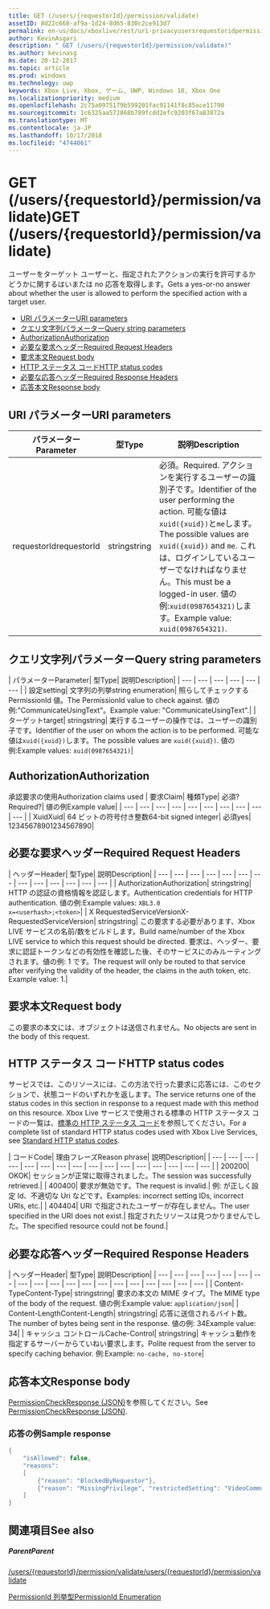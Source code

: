 ```yaml
---
title: GET (/users/{requestorId}/permission/validate)
assetID: 8d22c668-af9a-1d24-8d65-830c2ce913d7
permalink: en-us/docs/xboxlive/rest/uri-privacyusersrequestoridpermissionvalidateget.html
author: KevinAsgari
description: " GET (/users/{requestorId}/permission/validate)"
ms.author: kevinasg
ms.date: 20-12-2017
ms.topic: article
ms.prod: windows
ms.technology: uwp
keywords: Xbox Live, Xbox, ゲーム, UWP, Windows 10, Xbox One
ms.localizationpriority: medium
ms.openlocfilehash: 2c75a0975179b599201fac91141f8c85ace11790
ms.sourcegitcommit: 1c6325aa572868b789fcdd2efc9203f67a83872a
ms.translationtype: MT
ms.contentlocale: ja-JP
ms.lasthandoff: 10/17/2018
ms.locfileid: "4744061"
---
```

# <a name="get-usersrequestoridpermissionvalidate"></a><span data-ttu-id="32faf-104">GET (/users/{requestorId}/permission/validate)</span><span class="sxs-lookup"><span data-stu-id="32faf-104">GET (/users/{requestorId}/permission/validate)</span></span>
<span data-ttu-id="32faf-105">ユーザーをターゲット ユーザーと、指定されたアクションの実行を許可するかどうかに関するはいまたは no 応答を取得します。</span><span class="sxs-lookup"><span data-stu-id="32faf-105">Gets a yes-or-no answer about whether the user is allowed to perform the specified action with a target user.</span></span>

  * [<span data-ttu-id="32faf-106">URI パラメーター</span><span class="sxs-lookup"><span data-stu-id="32faf-106">URI parameters</span></span>](#ID4EQ)
  * [<span data-ttu-id="32faf-107">クエリ文字列パラメーター</span><span class="sxs-lookup"><span data-stu-id="32faf-107">Query string parameters</span></span>](#ID4E2)
  * [<span data-ttu-id="32faf-108">Authorization</span><span class="sxs-lookup"><span data-stu-id="32faf-108">Authorization</span></span>](#ID4EDC)
  * [<span data-ttu-id="32faf-109">必要な要求ヘッダー</span><span class="sxs-lookup"><span data-stu-id="32faf-109">Required Request Headers</span></span>](#ID4EID)
  * [<span data-ttu-id="32faf-110">要求本文</span><span class="sxs-lookup"><span data-stu-id="32faf-110">Request body</span></span>](#ID4ETE)
  * [<span data-ttu-id="32faf-111">HTTP ステータス コード</span><span class="sxs-lookup"><span data-stu-id="32faf-111">HTTP status codes</span></span>](#ID4E5E)
  * [<span data-ttu-id="32faf-112">必要な応答ヘッダー</span><span class="sxs-lookup"><span data-stu-id="32faf-112">Required Response Headers</span></span>](#ID4ETG)
  * [<span data-ttu-id="32faf-113">応答本文</span><span class="sxs-lookup"><span data-stu-id="32faf-113">Response body</span></span>](#ID4EKAAC)

<a id="ID4EQ"></a>


## <a name="uri-parameters"></a><span data-ttu-id="32faf-114">URI パラメーター</span><span class="sxs-lookup"><span data-stu-id="32faf-114">URI parameters</span></span>

| <span data-ttu-id="32faf-115">パラメーター</span><span class="sxs-lookup"><span data-stu-id="32faf-115">Parameter</span></span>| <span data-ttu-id="32faf-116">型</span><span class="sxs-lookup"><span data-stu-id="32faf-116">Type</span></span>| <span data-ttu-id="32faf-117">説明</span><span class="sxs-lookup"><span data-stu-id="32faf-117">Description</span></span>|
| --- | --- | --- |
| <span data-ttu-id="32faf-118">requestorId</span><span class="sxs-lookup"><span data-stu-id="32faf-118">requestorId</span></span>| <span data-ttu-id="32faf-119">string</span><span class="sxs-lookup"><span data-stu-id="32faf-119">string</span></span>| <span data-ttu-id="32faf-120">必須。</span><span class="sxs-lookup"><span data-stu-id="32faf-120">Required.</span></span> <span data-ttu-id="32faf-121">アクションを実行するユーザーの識別子です。</span><span class="sxs-lookup"><span data-stu-id="32faf-121">Identifier of the user performing the action.</span></span> <span data-ttu-id="32faf-122">可能な値は<code>xuid({xuid})</code>と<code>me</code>します。</span><span class="sxs-lookup"><span data-stu-id="32faf-122">The possible values are <code>xuid({xuid})</code> and <code>me</code>.</span></span> <span data-ttu-id="32faf-123">これは、ログインしているユーザーでなければなりません。</span><span class="sxs-lookup"><span data-stu-id="32faf-123">This must be a logged-in user.</span></span> <span data-ttu-id="32faf-124">値の例:<code>xuid(0987654321)</code>します。</span><span class="sxs-lookup"><span data-stu-id="32faf-124">Example value: <code>xuid(0987654321)</code>.</span></span>|

<a id="ID4E2"></a>


## <a name="query-string-parameters"></a><span data-ttu-id="32faf-125">クエリ文字列パラメーター</span><span class="sxs-lookup"><span data-stu-id="32faf-125">Query string parameters</span></span>

| <span data-ttu-id="32faf-126">パラメーター</span><span class="sxs-lookup"><span data-stu-id="32faf-126">Parameter</span></span>| <span data-ttu-id="32faf-127">型</span><span class="sxs-lookup"><span data-stu-id="32faf-127">Type</span></span>| <span data-ttu-id="32faf-128">説明</span><span class="sxs-lookup"><span data-stu-id="32faf-128">Description</span></span>|
| --- | --- | --- | --- | --- | --- |
| <span data-ttu-id="32faf-129">設定</span><span class="sxs-lookup"><span data-stu-id="32faf-129">setting</span></span>| <span data-ttu-id="32faf-130">文字列の列挙</span><span class="sxs-lookup"><span data-stu-id="32faf-130">string enumeration</span></span>| <span data-ttu-id="32faf-131">照らしてチェックする PermissionId 値。</span><span class="sxs-lookup"><span data-stu-id="32faf-131">The PermissionId value to check against.</span></span> <span data-ttu-id="32faf-132">値の例:"CommunicateUsingText"。</span><span class="sxs-lookup"><span data-stu-id="32faf-132">Example value: "CommunicateUsingText".</span></span>|
| <span data-ttu-id="32faf-133">ターゲット</span><span class="sxs-lookup"><span data-stu-id="32faf-133">target</span></span>| <span data-ttu-id="32faf-134">string</span><span class="sxs-lookup"><span data-stu-id="32faf-134">string</span></span>| <span data-ttu-id="32faf-135">実行するユーザーの操作では、ユーザーの識別子です。</span><span class="sxs-lookup"><span data-stu-id="32faf-135">Identifier of the user on whom the action is to be performed.</span></span> <span data-ttu-id="32faf-136">可能な値は<code>xuid({xuid})</code>します。</span><span class="sxs-lookup"><span data-stu-id="32faf-136">The possible values are <code>xuid({xuid})</code>.</span></span> <span data-ttu-id="32faf-137">値の例:</span><span class="sxs-lookup"><span data-stu-id="32faf-137">Example values:</span></span> <code>xuid(0987654321)</code>|

<a id="ID4EDC"></a>


## <a name="authorization"></a><span data-ttu-id="32faf-138">Authorization</span><span class="sxs-lookup"><span data-stu-id="32faf-138">Authorization</span></span>

<span data-ttu-id="32faf-139">承認要求の使用</span><span class="sxs-lookup"><span data-stu-id="32faf-139">Authorization claims used</span></span> | <span data-ttu-id="32faf-140">要求</span><span class="sxs-lookup"><span data-stu-id="32faf-140">Claim</span></span>| <span data-ttu-id="32faf-141">種類</span><span class="sxs-lookup"><span data-stu-id="32faf-141">Type</span></span>| <span data-ttu-id="32faf-142">必須?</span><span class="sxs-lookup"><span data-stu-id="32faf-142">Required?</span></span>| <span data-ttu-id="32faf-143">値の例</span><span class="sxs-lookup"><span data-stu-id="32faf-143">Example value</span></span>|
| --- | --- | --- | --- | --- | --- | --- | --- | --- | --- |
| <span data-ttu-id="32faf-144">Xuid</span><span class="sxs-lookup"><span data-stu-id="32faf-144">Xuid</span></span>| <span data-ttu-id="32faf-145">64 ビットの符号付き整数</span><span class="sxs-lookup"><span data-stu-id="32faf-145">64-bit signed integer</span></span>| <span data-ttu-id="32faf-146">必須</span><span class="sxs-lookup"><span data-stu-id="32faf-146">yes</span></span>| <span data-ttu-id="32faf-147">1234567890</span><span class="sxs-lookup"><span data-stu-id="32faf-147">1234567890</span></span>|

<a id="ID4EID"></a>


## <a name="required-request-headers"></a><span data-ttu-id="32faf-148">必要な要求ヘッダー</span><span class="sxs-lookup"><span data-stu-id="32faf-148">Required Request Headers</span></span>

| <span data-ttu-id="32faf-149">ヘッダー</span><span class="sxs-lookup"><span data-stu-id="32faf-149">Header</span></span>| <span data-ttu-id="32faf-150">型</span><span class="sxs-lookup"><span data-stu-id="32faf-150">Type</span></span>| <span data-ttu-id="32faf-151">説明</span><span class="sxs-lookup"><span data-stu-id="32faf-151">Description</span></span>|
| --- | --- | --- | --- | --- | --- | --- | --- | --- | --- | --- | --- | --- |
| <span data-ttu-id="32faf-152">Authorization</span><span class="sxs-lookup"><span data-stu-id="32faf-152">Authorization</span></span>| <span data-ttu-id="32faf-153">string</span><span class="sxs-lookup"><span data-stu-id="32faf-153">string</span></span>| <span data-ttu-id="32faf-154">HTTP の認証の資格情報を認証します。</span><span class="sxs-lookup"><span data-stu-id="32faf-154">Authentication credentials for HTTP authentication.</span></span> <span data-ttu-id="32faf-155">値の例:</span><span class="sxs-lookup"><span data-stu-id="32faf-155">Example values:</span></span> <code>XBL3.0 x=&lt;userhash>;&lt;token></code>|
| <span data-ttu-id="32faf-156">X RequestedServiceVersion</span><span class="sxs-lookup"><span data-stu-id="32faf-156">X-RequestedServiceVersion</span></span>| <span data-ttu-id="32faf-157">string</span><span class="sxs-lookup"><span data-stu-id="32faf-157">string</span></span>| <span data-ttu-id="32faf-158">この要求する必要があります、Xbox LIVE サービスの名前/数をビルドします。</span><span class="sxs-lookup"><span data-stu-id="32faf-158">Build name/number of the Xbox LIVE service to which this request should be directed.</span></span> <span data-ttu-id="32faf-159">要求は、ヘッダー、要求に認証トークンなどの有効性を確認した後、そのサービスにのみルーティングされます。値の例: 1 です。</span><span class="sxs-lookup"><span data-stu-id="32faf-159">The request will only be routed to that service after verifying the validity of the header, the claims in the auth token, etc. Example value: 1.</span></span>|

<a id="ID4ETE"></a>


## <a name="request-body"></a><span data-ttu-id="32faf-160">要求本文</span><span class="sxs-lookup"><span data-stu-id="32faf-160">Request body</span></span>

<span data-ttu-id="32faf-161">この要求の本文には、オブジェクトは送信されません。</span><span class="sxs-lookup"><span data-stu-id="32faf-161">No objects are sent in the body of this request.</span></span>

<a id="ID4E5E"></a>


## <a name="http-status-codes"></a><span data-ttu-id="32faf-162">HTTP ステータス コード</span><span class="sxs-lookup"><span data-stu-id="32faf-162">HTTP status codes</span></span>

<span data-ttu-id="32faf-163">サービスでは、このリソースには、この方法で行った要求に応答には、このセクションで、状態コードのいずれかを返します。</span><span class="sxs-lookup"><span data-stu-id="32faf-163">The service returns one of the status codes in this section in response to a request made with this method on this resource.</span></span> <span data-ttu-id="32faf-164">Xbox Live サービスで使用される標準の HTTP ステータス コードの一覧は、[標準の HTTP ステータス コード](../../additional/httpstatuscodes.md)を参照してください。</span><span class="sxs-lookup"><span data-stu-id="32faf-164">For a complete list of standard HTTP status codes used with Xbox Live Services, see [Standard HTTP status codes](../../additional/httpstatuscodes.md).</span></span>

| <span data-ttu-id="32faf-165">コード</span><span class="sxs-lookup"><span data-stu-id="32faf-165">Code</span></span>| <span data-ttu-id="32faf-166">理由フレーズ</span><span class="sxs-lookup"><span data-stu-id="32faf-166">Reason phrase</span></span>| <span data-ttu-id="32faf-167">説明</span><span class="sxs-lookup"><span data-stu-id="32faf-167">Description</span></span>|
| --- | --- | --- | --- | --- | --- | --- | --- | --- | --- | --- | --- | --- | --- | --- | --- |
| <span data-ttu-id="32faf-168">200</span><span class="sxs-lookup"><span data-stu-id="32faf-168">200</span></span>| <span data-ttu-id="32faf-169">OK</span><span class="sxs-lookup"><span data-stu-id="32faf-169">OK</span></span>| <span data-ttu-id="32faf-170">セッションが正常に取得されました。</span><span class="sxs-lookup"><span data-stu-id="32faf-170">The session was successfully retrieved.</span></span>|
| <span data-ttu-id="32faf-171">400</span><span class="sxs-lookup"><span data-stu-id="32faf-171">400</span></span>| <span data-ttu-id="32faf-172">要求が無効です。</span><span class="sxs-lookup"><span data-stu-id="32faf-172">The request is invalid.</span></span>| <span data-ttu-id="32faf-173">例: が正しく設定 Id、不適切な Uri などです。</span><span class="sxs-lookup"><span data-stu-id="32faf-173">Examples: incorrect setting IDs, incorrect URIs, etc.</span></span>|
| <span data-ttu-id="32faf-174">404</span><span class="sxs-lookup"><span data-stu-id="32faf-174">404</span></span>| <span data-ttu-id="32faf-175">URI で指定されたユーザーが存在しません。</span><span class="sxs-lookup"><span data-stu-id="32faf-175">The user specified in the URI does not exist.</span></span>| <span data-ttu-id="32faf-176">指定されたリソースは見つかりませんでした。</span><span class="sxs-lookup"><span data-stu-id="32faf-176">The specified resource could not be found.</span></span>|

<a id="ID4ETG"></a>


## <a name="required-response-headers"></a><span data-ttu-id="32faf-177">必要な応答ヘッダー</span><span class="sxs-lookup"><span data-stu-id="32faf-177">Required Response Headers</span></span>

| <span data-ttu-id="32faf-178">ヘッダー</span><span class="sxs-lookup"><span data-stu-id="32faf-178">Header</span></span>| <span data-ttu-id="32faf-179">型</span><span class="sxs-lookup"><span data-stu-id="32faf-179">Type</span></span>| <span data-ttu-id="32faf-180">説明</span><span class="sxs-lookup"><span data-stu-id="32faf-180">Description</span></span>|
| --- | --- | --- | --- | --- | --- | --- | --- | --- | --- | --- | --- | --- | --- | --- | --- | --- | --- | --- |
| <span data-ttu-id="32faf-181">Content-Type</span><span class="sxs-lookup"><span data-stu-id="32faf-181">Content-Type</span></span>| <span data-ttu-id="32faf-182">string</span><span class="sxs-lookup"><span data-stu-id="32faf-182">string</span></span>| <span data-ttu-id="32faf-183">要求の本文の MIME タイプ。</span><span class="sxs-lookup"><span data-stu-id="32faf-183">The MIME type of the body of the request.</span></span> <span data-ttu-id="32faf-184">値の例:</span><span class="sxs-lookup"><span data-stu-id="32faf-184">Example value:</span></span> <code>application/json</code>|
| <span data-ttu-id="32faf-185">Content-Length</span><span class="sxs-lookup"><span data-stu-id="32faf-185">Content-Length</span></span>| <span data-ttu-id="32faf-186">string</span><span class="sxs-lookup"><span data-stu-id="32faf-186">string</span></span>| <span data-ttu-id="32faf-187">応答に送信されるバイト数。</span><span class="sxs-lookup"><span data-stu-id="32faf-187">The number of bytes being sent in the response.</span></span> <span data-ttu-id="32faf-188">値の例: 34</span><span class="sxs-lookup"><span data-stu-id="32faf-188">Example value: 34</span></span>|
| <span data-ttu-id="32faf-189">キャッシュ コントロール</span><span class="sxs-lookup"><span data-stu-id="32faf-189">Cache-Control</span></span>| <span data-ttu-id="32faf-190">string</span><span class="sxs-lookup"><span data-stu-id="32faf-190">string</span></span>| <span data-ttu-id="32faf-191">キャッシュ動作を指定するサーバーからていねい要求します。</span><span class="sxs-lookup"><span data-stu-id="32faf-191">Polite request from the server to specify caching behavior.</span></span> <span data-ttu-id="32faf-192">例:</span><span class="sxs-lookup"><span data-stu-id="32faf-192">Example:</span></span> <code>no-cache, no-store</code>|

<a id="ID4EKAAC"></a>


## <a name="response-body"></a><span data-ttu-id="32faf-193">応答本文</span><span class="sxs-lookup"><span data-stu-id="32faf-193">Response body</span></span>

<span data-ttu-id="32faf-194">[PermissionCheckResponse (JSON)](../../json/json-permissioncheckresponse.md)を参照してください。</span><span class="sxs-lookup"><span data-stu-id="32faf-194">See [PermissionCheckResponse (JSON)](../../json/json-permissioncheckresponse.md).</span></span>

<a id="ID4EWAAC"></a>


### <a name="sample-response"></a><span data-ttu-id="32faf-195">応答の例</span><span class="sxs-lookup"><span data-stu-id="32faf-195">Sample response</span></span>


```cpp
{
    "isAllowed": false,
    "reasons":
    [
        {"reason": "BlockedByRequestor"},
        {"reason": "MissingPrivilege", "restrictedSetting": "VideoCommunications"}
    ]
}

```


<a id="ID4EABAC"></a>


## <a name="see-also"></a><span data-ttu-id="32faf-196">関連項目</span><span class="sxs-lookup"><span data-stu-id="32faf-196">See also</span></span>

<a id="ID4ECBAC"></a>


##### <a name="parent"></a><span data-ttu-id="32faf-197">Parent</span><span class="sxs-lookup"><span data-stu-id="32faf-197">Parent</span></span>

[<span data-ttu-id="32faf-198">/users/{requestorId}/permission/validate</span><span class="sxs-lookup"><span data-stu-id="32faf-198">/users/{requestorId}/permission/validate</span></span>](uri-privacyusersrequestoridpermissionvalidate.md)

 [<span data-ttu-id="32faf-199">PermissionId 列挙型</span><span class="sxs-lookup"><span data-stu-id="32faf-199">PermissionId Enumeration</span></span>](../../enums/privacy-enum-permissionid.md)

